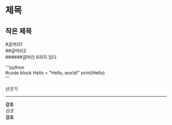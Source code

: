 제목
=============

작은 제목
-------

#글머리1   
##글머리2   
######글머리 6까지 있다   

'''python   
#code block 
Hello = "Hello, world!" 
print(Hello)    
'''

선긋기   
***

__강조__    
*강조*   
**강조**   

